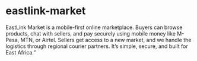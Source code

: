 # eastlink-market
EastLink Market is a mobile-first online marketplace. Buyers can browse products, chat with sellers, and pay securely using mobile money like M-Pesa, MTN, or Airtel. Sellers get access to a new market, and we handle the logistics through regional courier partners. It’s simple, secure, and built for East Africa.”
